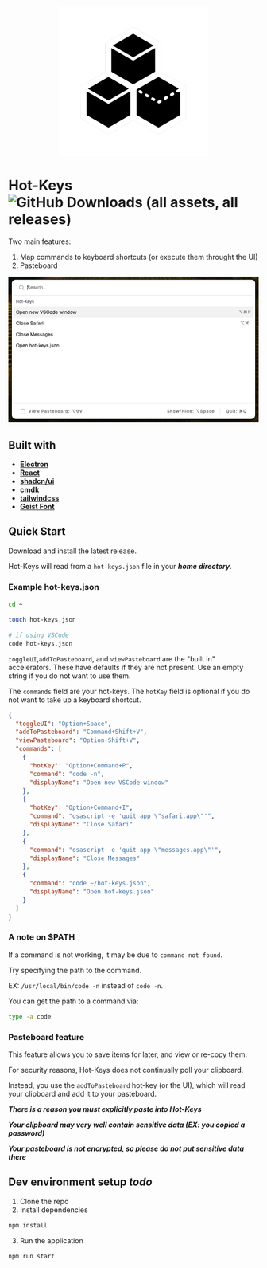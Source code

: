 <div align="center">
    <img src="src/assets/tray-icon.png" alt="Icon" height="300px"/>
</div>

# Hot-Keys ![GitHub Downloads (all assets, all releases)](https://img.shields.io/github/downloads/hayesbarber/hot-keys/total)

Two main features:

1. Map commands to keyboard shortcuts (or execute them throught the UI)
2. Pasteboard

<div align="center">
    <img src="src/assets/ui-image.png" alt="UI"/>
</div>

## Built with

- [**Electron**](https://www.electronjs.org)
- [**React**](https://react.dev)
- [**shadcn/ui**](https://ui.shadcn.com)
- [**cmdk**](https://github.com/pacocoursey/cmdk)
- [**tailwindcss**](https://tailwindcss.com)
- [**Geist Font**](https://github.com/vercel/geist-font/blob/main/LICENSE.txt)

## Quick Start

Download and install the latest release.

Hot-Keys will read from a `hot-keys.json` file in your **_home directory_**.

### Example hot-keys.json

```bash
cd ~
```

```bash
touch hot-keys.json
```

```bash
# if using VSCode
code hot-keys.json
```

`toggleUI`,`addToPasteboard`, and `viewPasteboard` are the "built in" accelerators.
These have defaults if they are not present.
Use an empty string if you do not want to use them.

The `commands` field are your hot-keys. The `hotKey` field is optional if you do not want to take up a keyboard shortcut.

```json
{
  "toggleUI": "Option+Space",
  "addToPasteboard": "Command+Shift+V",
  "viewPasteboard": "Option+Shift+V",
  "commands": [
    {
      "hotKey": "Option+Command+P",
      "command": "code -n",
      "displayName": "Open new VSCode window"
    },
    {
      "hotKey": "Option+Command+I",
      "command": "osascript -e 'quit app \"safari.app\"'",
      "displayName": "Close Safari"
    },
    {
      "command": "osascript -e 'quit app \"messages.app\"'",
      "displayName": "Close Messages"
    },
    {
      "command": "code ~/hot-keys.json",
      "displayName": "Open hot-keys.json"
    }
  ]
}
```

### A note on $PATH

If a command is not working, it may be due to `command not found`.

Try specifying the path to the command.

EX: `/usr/local/bin/code -n` instead of `code -n`.

You can get the path to a command via:

```bash
type -a code
```

### Pasteboard feature

This feature allows you to save items for later, and view or re-copy them.

For security reasons, Hot-Keys does not continually poll your clipboard.

Instead, you use the `addToPasteboard` hot-key (or the UI), which will read your clipboard and add it to your pasteboard.

**_There is a reason you must explicitly paste into Hot-Keys_**

**_Your clipboard may very well contain sensitive data (EX: you copied a password)_**

**_Your pasteboard is not encrypted, so please do not put sensitive data there_**

## Dev environment setup _todo_

1. Clone the repo
2. Install dependencies

```bash
npm install
```

3. Run the application

```bash
npm run start
```
